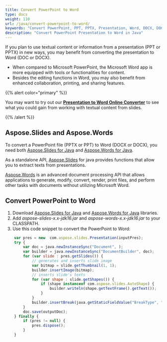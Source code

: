 ```yaml
---
title: Convert PowerPoint to Word
type: docs
weight: 110
url: /java/convert-powerpoint-to-word/
keywords: "Convert PowerPoint, PPT, PPTX, Presentation, Word, DOCX, DOC, PPTX to DOCX, PPT to DOC, PPTX to DOC, PPT to DOCX, Java, java, Aspose.Slides"
description: "Convert PowerPoint Presentation to Word in Java"
---
```


If you plan to use textual content or information from a presentation (PPT or PPTX) in new ways, you may benefit from converting the presentation to Word (DOC or DOCX). 

* When compared to Microsoft PowerPoint, the Microsoft Word app is more equipped with tools or functionalities for content. 
* Besides the editing functions in Word, you may also benefit from enhanced collaboration, printing, and sharing features. 

{{% alert color="primary" %}} 

You may want to try out our [**Presentation to Word Online Converter**](https://products.aspose.app/slides/conversion/ppt-to-word) to see what you could gain from working with textual content from slides. 

{{% /alert %}} 

## **Aspose.Slides and Aspose.Words**

To convert a PowerPoint file (PPTX or PPT) to Word (DOCX or DOCX), you need both [Aspose.Slides for Java](https://products.aspose.com/slides/java/) and [Aspose.Words for Java](https://products.aspose.com/words/java/).

As a standalone API, [Aspose.Slides](https://products.aspose.app/slides) for java provides functions that allow you to extract texts from presentations. 

[Aspose.Words](https://docs.aspose.com/words/java/) is an advanced document processing API that allows applications to generate, modify, convert, render, print files, and perform other tasks with documents without utilizing Microsoft Word.

## **Convert PowerPoint to Word**

1. Download [Aspose.Slides for Java](https://downloads.aspose.com/slides/java) and [Aspose.Words for Java](https://downloads.aspose.com/words/java) libraries.
2. Add *aspose-slides-x.x-jdk16.jar* and *aspose-words-x.x-jdk16.jar* to your CLASSPATH.
3. Use this code snippet to convert the PowerPoint to Word:

```javascript
    var pres = new  com.aspose.slides.Presentation(inputPres);
    try {
        var doc = java.newInstanceSync("Document", );
        var builder = java.newInstanceSync("DocumentBuilder", doc);
        for (var slide : pres.getSlides()) {
            // generates and inserts slide image
            var bitmap = slide.getThumbnail(1, 1);
            builder.insertImage(bitmap);
            // inserts slide's texts
            for (var shape : slide.getShapes()) {
                if (shape instanceof com.aspose.slides.AutoShape) {
                    builder.writeln(shape.getTextFrame().getText());
                }
            }
            builder.insertBreak(java.getStaticFieldValue("BreakType", "PAGE_BREAK"));
        }
        doc.save(outputDoc);
    } finally {
        if (pres != null) {
            pres.dispose();
        }
    }
```
